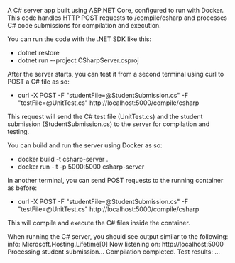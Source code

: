 A C# server app built using ASP.NET Core, configured to run with Docker. This code handles HTTP POST requests to /compile/csharp and processes C# code submissions for compilation and execution.

You can run the code with the .NET SDK like this:
- dotnet restore
- dotnet run --project CSharpServer.csproj

After the server starts, you can test it from a second terminal using curl to POST a C# file as so:
- curl -X POST -F "studentFile=@StudentSubmission.cs" -F "testFile=@UnitTest.cs" http://localhost:5000/compile/csharp

This request will send the C# test file (UnitTest.cs) and the student submission (StudentSubmission.cs) to the server for compilation and testing.

You can build and run the server using Docker as so:
- docker build -t csharp-server .
- docker run -it -p 5000:5000 csharp-server

In another terminal, you can send POST requests to the running container as before:
- curl -X POST -F "studentFile=@StudentSubmission.cs" -F "testFile=@UnitTest.cs" http://localhost:5000/compile/csharp

This will compile and execute the C# files inside the container.

When running the C# server, you should see output similar to the following:
info: Microsoft.Hosting.Lifetime[0]
      Now listening on: http://localhost:5000
Processing student submission...
Compilation completed.
Test results: ...